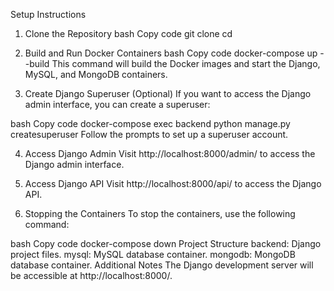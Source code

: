 Setup Instructions
1. Clone the Repository
bash
Copy code
git clone <repository-url>
cd <repository-folder>
2. Build and Run Docker Containers
bash
Copy code
docker-compose up --build
This command will build the Docker images and start the Django, MySQL, and MongoDB containers.

3. Create Django Superuser (Optional)
If you want to access the Django admin interface, you can create a superuser:

bash
Copy code
docker-compose exec backend python manage.py createsuperuser
Follow the prompts to set up a superuser account.

4. Access Django Admin
Visit http://localhost:8000/admin/ to access the Django admin interface.

5. Access Django API
Visit http://localhost:8000/api/ to access the Django API.

6. Stopping the Containers
To stop the containers, use the following command:

bash
Copy code
docker-compose down
Project Structure
backend: Django project files.
mysql: MySQL database container.
mongodb: MongoDB database container.
Additional Notes
The Django development server will be accessible at http://localhost:8000/.
